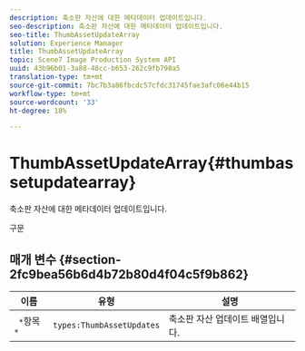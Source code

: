 ```yaml
---
description: 축소판 자산에 대한 메타데이터 업데이트입니다.
seo-description: 축소판 자산에 대한 메타데이터 업데이트입니다.
seo-title: ThumbAssetUpdateArray
solution: Experience Manager
title: ThumbAssetUpdateArray
topic: Scene7 Image Production System API
uuid: 43b96b01-3a88-48cc-b653-262c9fb798a5
translation-type: tm+mt
source-git-commit: 7bc7b3a86fbcdc57cfdc31745fae3afc06e44b15
workflow-type: tm+mt
source-wordcount: '33'
ht-degree: 18%

---
```



# ThumbAssetUpdateArray{#thumbassetupdatearray}

축소판 자산에 대한 메타데이터 업데이트입니다.

구문

## 매개 변수 {#section-2fc9bea56b6d4b72b80d4f04c5f9b862}

| 이름 | 유형 | 설명 |
|---|---|---|
| ` *`항목`*` | `types:ThumbAssetUpdates` | 축소판 자산 업데이트 배열입니다. |


